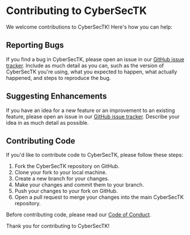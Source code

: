 # Contributing to CyberSecTK

We welcome contributions to CyberSecTK! Here's how you can help:

## Reporting Bugs

If you find a bug in CyberSecTK, please open an issue in our [GitHub issue tracker](https://github.com/unspezifische/CyberSecTK/issues). Include as much detail as you can, such as the version of CyberSecTK you're using, what you expected to happen, what actually happened, and steps to reproduce the bug.

## Suggesting Enhancements

If you have an idea for a new feature or an improvement to an existing feature, please open an issue in our [GitHub issue tracker](https://github.com/unspezifische/CyberSecTK/issues). Describe your idea in as much detail as possible.

## Contributing Code

If you'd like to contribute code to CyberSecTK, please follow these steps:

1. Fork the CyberSecTK repository on GitHub.
2. Clone your fork to your local machine.
3. Create a new branch for your changes.
4. Make your changes and commit them to your branch.
5. Push your changes to your fork on GitHub.
6. Open a pull request to merge your changes into the main CyberSecTK repository.

Before contributing code, please read our [Code of Conduct](CODE_OF_CONDUCT.md).

Thank you for contributing to CyberSecTK!